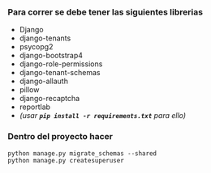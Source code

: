 ### Para correr se debe tener las siguientes librerias
- Django
- django-tenants
- psycopg2
- django-bootstrap4
- django-role-permissions
- django-tenant-schemas
- django-allauth
- pillow
- django-recaptcha
- reportlab
- *(usar **`pip install -r requirements.txt`** para ello)*

### Dentro del proyecto hacer
``` shell
python manage.py migrate_schemas --shared
python manage.py createsuperuser
```

